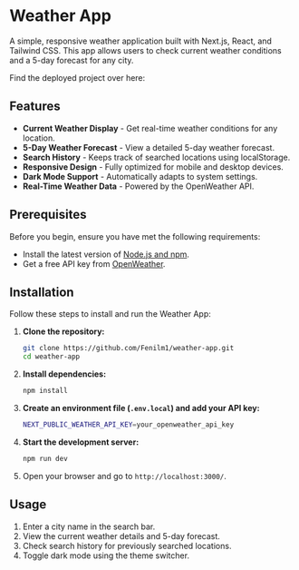 # Weather App

A simple, responsive weather application built with Next.js, React, and Tailwind CSS. This app allows users to check current weather conditions and a 5-day forecast for any city.

Find the deployed project over here: 

## Features

-   **Current Weather Display** - Get real-time weather conditions for any location.
-   **5-Day Weather Forecast** - View a detailed 5-day weather forecast.
-   **Search History** - Keeps track of searched locations using localStorage.
-   **Responsive Design** - Fully optimized for mobile and desktop devices.
-   **Dark Mode Support** - Automatically adapts to system settings.
-   **Real-Time Weather Data** - Powered by the OpenWeather API.

## Prerequisites

Before you begin, ensure you have met the following requirements:

-   Install the latest version of [Node.js and npm](https://nodejs.org/en/download/).
-   Get a free API key from [OpenWeather](https://openweathermap.org/api).

## Installation

Follow these steps to install and run the Weather App:

1. **Clone the repository:**

    ```sh
    git clone https://github.com/Fenilm1/weather-app.git
    cd weather-app
    ```

2. **Install dependencies:**

    ```sh
    npm install
    ```

3. **Create an environment file (`.env.local`) and add your API key:**

    ```sh
    NEXT_PUBLIC_WEATHER_API_KEY=your_openweather_api_key
    ```

4. **Start the development server:**

    ```sh
    npm run dev
    ```

5. Open your browser and go to `http://localhost:3000/`.

## Usage

1. Enter a city name in the search bar.
2. View the current weather details and 5-day forecast.
3. Check search history for previously searched locations.
4. Toggle dark mode using the theme switcher.
